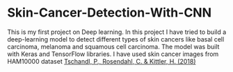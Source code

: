 # Skin-Cancer-Detection-With-CNN
This is my first project on Deep learning. In this project I have tried to build a deep-learning model to detect different types of skin cancers like basal cell carcinoma, melanoma and squamous cell carcinoma. The model was built with Keras and TensorFlow libraries. I have used skin cancer images from HAM10000 dataset [Tschandl, P., Rosendahl, C. & Kittler, H. (2018)](https://doi:10.1038/sdata.2018.161)
